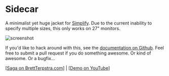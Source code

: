 # Sidecar

A minimalist yet huge jacket for [Simplify](http://mmth.us/simplify/). Due to the current inability to specify multiple sizes, this only works on 27" monitors.

![screenshot](http://ckyp.us/aUjy+)

If you'd like to hack around with this, see the [documentation on Github](https://github.com/mmth/simplify_jackets). Feel free to submit a pull request if you do something awesome. Or kind of awesome. Or a bugfix...

[[Saga on BrettTerpstra.com](http://brettterpstra.com/topic/sidecar/)] | [[Demo on YouTube](http://www.youtube.com/watch?feature=player_embedded&v=mgs-8OiYD8I)]
